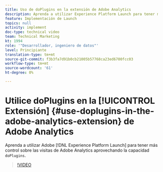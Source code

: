 ```yaml
---
title: Uso de doPlugins en la extensión de Adobe Analytics
description: Aprenda a utilizar Experience Platform Launch para tener más control sobre las visitas de Adobe Analytics mediante la capacidad doPlugins .
feature: Implementación de Launch
topics: null
activity: implement
doc-type: technical video
team: Technical Marketing
kt: 1994
role: '"Desarrollador, ingeniero de datos"'
level: Principiante
translation-type: tm+mt
source-git-commit: f3b3fa7d91b0cb21005b57768ca23ed6700fcc03
workflow-type: tm+mt
source-wordcount: '61'
ht-degree: 0%

---
```



# Utilice doPlugins en la [!UICONTROL Extensión] {#use-doplugins-in-the-adobe-analytics-extension} de Adobe Analytics

Aprenda a utilizar Adobe [!DNL Experience Platform Launch] para tener más control sobre las visitas de Adobe Analytics aprovechando la capacidad `doPlugins`.

>[!VIDEO](https://video.tv.adobe.com/v/25171?quality=12)

